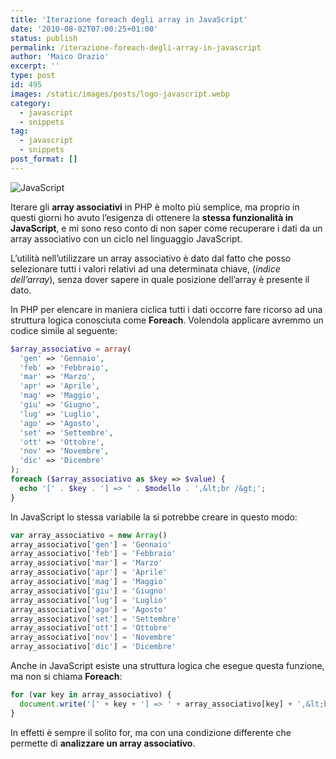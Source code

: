 ```yaml
---
title: 'Iterazione foreach degli array in JavaScript'
date: '2010-08-02T07:00:25+01:00'
status: publish
permalink: /iterazione-foreach-degli-array-in-javascript
author: 'Maico Orazio'
excerpt: ''
type: post
id: 495
images: /static/images/posts/logo-javascript.webp
category:
  - javascript
  - snippets
tag:
  - javascript
  - snippets
post_format: []
---
```


![JavaScript](/static/images/posts/logo-javascript.webp)

Iterare gli **array associativi** in PHP è molto più semplice, ma proprio in questi giorni ho avuto l’esigenza di ottenere la **stessa funzionalità in JavaScript**, e mi sono reso conto di non saper come recuperare i dati da un array associativo con un ciclo nel linguaggio JavaScript.

L’utilità nell’utilizzare un array associativo è dato dal fatto che posso selezionare tutti i valori relativi ad una determinata chiave, (_indice dell’array_), senza dover sapere in quale posizione dell’array è presente il dato.

In PHP per elencare in maniera ciclica tutti i dati occorre fare ricorso ad una struttura logica conosciuta come **Foreach**. Volendola applicare avremmo un codice simile al seguente:

```php
$array_associativo = array(
  'gen' => 'Gennaio',
  'feb' => 'Febbraio',
  'mar' => 'Marzo',
  'apr' => 'Aprile',
  'mag' => 'Maggio',
  'giu' => 'Giugno',
  'lug' => 'Luglio',
  'ago' => 'Agosto',
  'set' => 'Settembre',
  'ott' => 'Ottobre',
  'nov' => 'Novembre',
  'dic' => 'Dicembre'
);
foreach ($array_associativo as $key => $value) {
  echo '[' . $key . '] => ' . $modello . ',&lt;br /&gt;';
}
```

In JavaScript lo stessa variabile la si potrebbe creare in questo modo:

```js
var array_associativo = new Array()
array_associativo['gen'] = 'Gennaio'
array_associativo['feb'] = 'Febbraio'
array_associativo['mar'] = 'Marzo'
array_associativo['apr'] = 'Aprile'
array_associativo['mag'] = 'Maggio'
array_associativo['giu'] = 'Giugno'
array_associativo['lug'] = 'Luglio'
array_associativo['ago'] = 'Agosto'
array_associativo['set'] = 'Settembre'
array_associativo['ott'] = 'Ottobre'
array_associativo['nov'] = 'Novembre'
array_associativo['dic'] = 'Dicembre'
```

Anche in JavaScript esiste una struttura logica che esegue questa funzione, ma non si chiama **Foreach**:

```js
for (var key in array_associativo) {
  document.write('[' + key + '] => ' + array_associativo[key] + ',&lt;br /&gt; ')
}
```

In effetti è sempre il solito for, ma con una condizione differente che permette di **analizzare un array associativo**.
